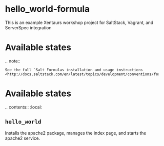 hello_world-formula
================

This is an example Xentaurs workshop project for SaltStack, Vagrant, and ServerSpec integration

Available states
================

.. note::

    See the full `Salt Formulas installation and usage instructions
    <http://docs.saltstack.com/en/latest/topics/development/conventions/formulas.html>`_.

Available states
================

.. contents::
    :local:

``hello_world``
-------------

Installs the apache2 package, manages the index page, and starts the apache2 service. 

